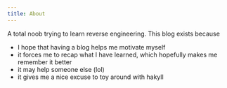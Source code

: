 ```yaml
---
title: About
---
```

A total noob trying to learn reverse engineering. This blog exists because
* I hope that having a blog helps me motivate myself
* it forces me to recap what I have learned, which hopefully makes me remember it better
* it may help someone else (lol)
* it gives me a nice excuse to toy around with hakyll
